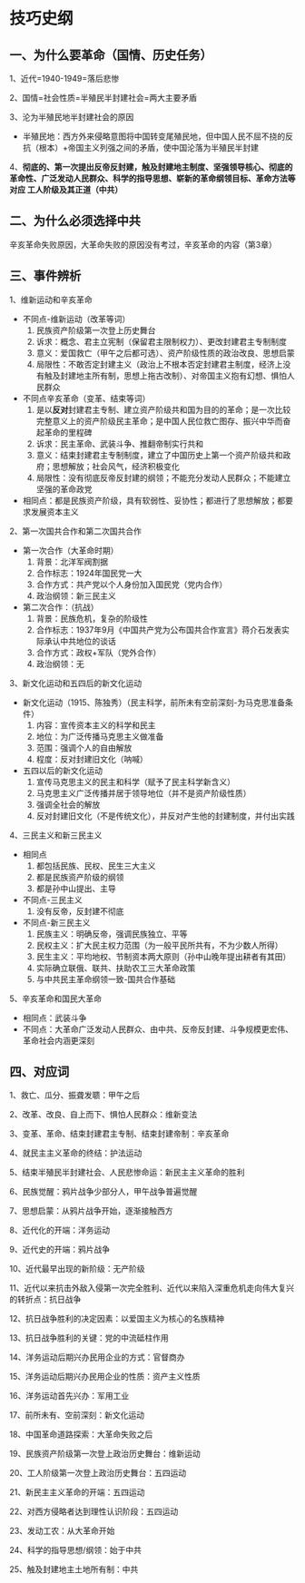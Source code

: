 # 技巧史纲

## 一、为什么要革命（国情、历史任务）

1、近代=1940-1949=落后悲惨

2、国情=社会性质=半殖民半封建社会=两大主要矛盾

3、沦为半殖民地半封建社会的原因

- 半殖民地：西方外来侵略意图将中国转变尾殖民地，但中国人民不屈不挠的反抗（根本）+帝国主义列强之间的矛盾，使中国沦落为半殖民半封建

4、**彻底的、第一次提出反帝反封建，触及封建地主制度、坚强领导核心、彻底的革命性、广泛发动人民群众、科学的指导思想、崭新的革命纲领目标、革命方法等对应 工人阶级及其正道（中共）**

## 二、为什么必须选择中共

辛亥革命失败原因，大革命失败的原因没有考过，辛亥革命的内容（第3章）

## 三、事件辨析

1、维新运动和辛亥革命

- 不同点-维新运动（改革等词）
  1. 民族资产阶级第一次登上历史舞台
  2. 诉求：概念、君主立宪制（保留君主限制权力）、更改封建君主专制制度
  3. 意义：爱国救亡（甲午之后都可选）、资产阶级性质的政治改良、思想启蒙
  4. 局限性：不敢否定封建主义（政治上不根本否定封建君主制度，经济上没有触及封建地主所有制，思想上拖古改制）、对帝国主义抱有幻想、惧怕人民群众
- 不同点辛亥革命（变革、结束等词）
  1. 是以**反对**封建君主专制、建立资产阶级共和国为目的的革命；是一次比较完整意义上的资产阶级民主革命；是中国人民位救亡图存、振兴中华而奋起革命的里程碑
  2. 诉求：民主革命、武装斗争、推翻帝制实行共和
  3. 意义：结束封建君主专制制度，建立了中国历史上第一个资产阶级共和政府；思想解放；社会风气，经济积极变化
  4. 局限性：没有彻底反帝反封建的纲领；不能充分发动人民群众；不能建立坚强的革命政党
- 相同点：都是民族资产阶级，具有软弱性、妥协性；都进行了思想解放；都要求发展资本主义

2、第一次国共合作和第二次国共合作

- 第一次合作（大革命时期）
  1. 背景：北洋军阀割据
  2. 合作标志：1924年国民党一大
  3. 合作方式：共产党以个人身份加入国民党（党内合作）
  4. 政治纲领：新三民主义
- 第二次合作：（抗战）
  1. 背景：民族危机，复杂的阶级性
  2. 合作标志：1937年9月《中国共产党为公布国共合作宣言》蒋介石发表实际承认中共地位的谈话
  3. 合作方式：政权+军队（党外合作）
  4. 政治纲领：无

3、新文化运动和五四后的新文化运动

- 新文化运动（1915、陈独秀）（民主科学，前所未有空前深刻-为马克思准备条件）
  1. 内容：宣传资本主义的科学和民主
  2. 地位：为广泛传播马克思主义做准备
  3. 范围：强调个人的自由解放
  4. 程度：反对封建旧文化（呐喊）
- 五四以后的新文化运动
  1. 宣传马克思主义的民主和科学（赋予了民主科学新含义）
  2. 马克思主义广泛传播并居于领导地位（并不是资产阶级性质）
  3. 强调全社会的解放
  4. 反对封建旧文化（不是传统文化），并反对产生他的封建制度，并付出实践

4、三民主义和新三民主义

- 相同点
  1. 都包括民族、民权、民生三大主义
  2. 都是民族资产阶级的纲领
  3. 都是孙中山提出、主导
- 不同点-三民主义
  1. 没有反帝，反封建不彻底
- 不同点-新三民主义
  1. 民族主义：明确反帝，强调民族独立、平等
  2. 民权主义：扩大民主权力范围（为一般平民所共有，不为少数人所得）
  3. 民生主义：平均地权、节制资本两大原则（孙中山晚年提出耕者有其田）
  4. 实际确立联俄、联共、扶助农工三大革命政策
  5. 与中共民主革命纲领一致-国共合作基础

5、辛亥革命和国民大革命

- 相同点：武装斗争
- 不同点：大革命广泛发动人民群众、由中共、反帝反封建、斗争规模更宏伟、革命社会内涵更深刻

## 四、对应词

1、救亡、瓜分、振聋发聩：甲午之后

2、改革、改良、自上而下、惧怕人民群众：维新变法

3、变革、革命、结束封建君主专制、结束封建帝制：辛亥革命

4、就民主主义革命的终结：护法运动

5、结束半殖民半封建社会、人民悲惨命运：新民主主义革命的胜利

6、民族觉醒：鸦片战争少部分人，甲午战争普遍觉醒

7、思想启蒙：从鸦片战争开始，逐渐接触西方

8、近代化的开端：洋务运动

9、近代史的开端：鸦片战争

10、近代最早出现的新阶级：无产阶级

11、近代以来抗击外敌入侵第一次完全胜利、近代以来陷入深重危机走向伟大复兴的转折点：抗日战争

12、抗日战争胜利的决定因素：以爱国主义为核心的名族精神

13、抗日战争胜利的关键：党的中流砥柱作用

14、洋务运动后期兴办民用企业的方式：官督商办

15、洋务运动后期兴办民用企业的性质：资产主义性质

16、洋务运动首先兴办：军用工业

17、前所未有、空前深刻：新文化运动

18、中国革命道路探索：大革命失败之后

19、民族资产阶级第一次登上政治历史舞台：维新运动

20、工人阶级第一次登上政治历史舞台：五四运动

21、新民主主义革命的开端：五四运动

22、对西方侵略者达到理性认识阶段：五四运动

23、发动工农：从大革命开始

24、科学的指导思想/纲领：始于中共

25、触及封建地主土地所有制：中共